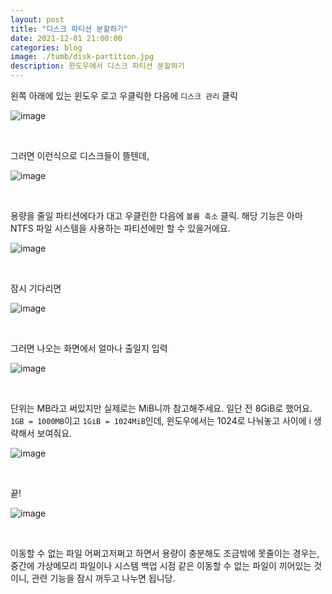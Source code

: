 ```yaml
---
layout: post
title: "디스크 파티션 분할하기"
date: 2021-12-01 21:00:00
categories: blog
image: ./tumb/disk-partition.jpg
description: 윈도우에서 디스크 파티션 분할하기
---
```


왼쪽 아래에 있는 윈도우 로고 우클릭한 다음에 `디스크 관리` 클릭

![image](https://darktornado.github.io/blog/assets/images/disk-partition/0.jpg)

<br>

그러면 이런식으로 디스크들이 뜰텐데,

![image](https://darktornado.github.io/blog/assets/images/disk-partition/1.jpg)

<br>

용량을 줄일 파티션에다가 대고 우클린한 다음에 `볼륨 축소` 클릭. 해당 기능은 아마 NTFS 파일 시스템을 사용하는 파티션에만 할 수 있을거에요.

![image](https://darktornado.github.io/blog/assets/images/tumb/disk-partition.jpg)

<br>

잠시 기다리면

![image](https://darktornado.github.io/blog/assets/images/disk-partition/2.jpg)

<br>

그러면 나오는 화면에서 얼마나 출일지 입력

![image](https://darktornado.github.io/blog/assets/images/disk-partition/3.jpg)

<br>

단위는 MB라고 써있지만 실제로는 MiB니까 참고해주세요. 일단 전 8GiB로 했어요. `1GB = 1000MB`이고 `1GiB = 1024MiB`인데, 윈도우에서는 1024로 나눠놓고 사이에 i 생략해서 보여줘요.

![image](https://darktornado.github.io/blog/assets/images/disk-partition/4.jpg)

<br>

끝!

![image](https://darktornado.github.io/blog/assets/images/disk-partition/5.jpg)

<br>

이동할 수 없는 파일 어쩌고저쩌고 하면서 용량이 충분해도 조금밖에 못줄이는 경우는, 중간에 가상메모리 파일이나 시스템 백업 시점 같은 이동할 수 없는 파일이 끼어있는 것이니, 관련 기능을 잠시 꺼두고 나누면 됩니당.